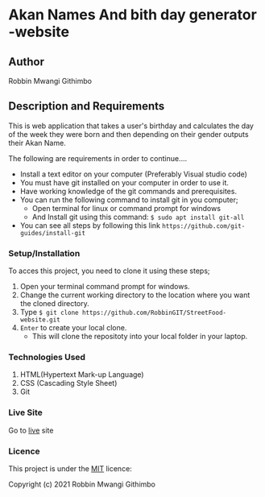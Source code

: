 # Akan Names And bith day generator -website

## Author
Robbin Mwangi Githimbo

## Description and Requirements
This is web application that takes a user's birthday and calculates the day of the week they were born and then depending on their gender outputs their Akan Name. 

The following are requirements in order to continue....

* Install a text editor on your computer (Preferably Visual studio code)
* You must have git installed on your computer in order to use it.
* Have working knowledge of the git commands and prerequisites.
* You can run the following command to install git in you computer;
   -  Open terminal for linux or command prompt for windows 
   -  And Install git using this command:
        `$ sudo apt install git-all`
* You can see all steps by following this link `https://github.com/git-guides/install-git`

### Setup/Installation 
To acces this project, you need to clone it using these steps;
1. Open your terminal command prompt for windows.
2. Change the current working directory to the location where you want the cloned directory.
3. Type `$ git clone https://github.com/RobbinGIT/StreetFood-website.git`
4. `Enter` to create your local clone.
    * This will clone the repositoty into your local folder in your laptop.

### Technologies Used

1. HTML(Hypertext Mark-up Language)
2. CSS (Cascading Style Sheet)
3. Git

### Live Site
Go to  [live](https://robbingit.github.io/Akannamegenerator/) site

### Licence
This project is under the  [MIT](LICENSE) licence:<br>

Copyright (c) 2021 Robbin Mwangi Githimbo
